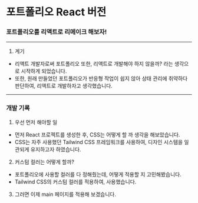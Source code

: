 # 포트폴리오 React 버전

### 포트폴리오를 리액트로 리메이크 해보자!

---

1. 계기

- 리액트 개발자로써 포트폴리오 또한, 리액트로 개발해야 하지 않을까? 라는 생각으로 시작하게 되었습니다.
- 또한, 원래 만들었던 포트폴리오가 반응형 작업이 쉽지 않아 상태 관리에 취약하다 판단하여, 리액트로 개발하자고 생각했습니다.

---

### 개발 기록
1. 우선 먼저 해야할 일
 - 먼저 React 프로젝트를 생성한 후, CSS는 어떻게 할 까 생각을 해보았습니다.
 - CSS는 자주 사용했던 Tailwind CSS 프레임워크를 사용하여, 디자인 시스템을 일관되게 유지하고자 하였습니다.

2. 커스텀 컬러는 어떻게 할까?
 - 포트폴리오에 사용할 컬러를 다 정해줬는데, 어떻게 적용할 지 고민해봤습니다.
 - Tailwind CSS의 커스텀 컬러를 적용하여, 사용했습니다.

3. 그러면 이제 main 페이지를 적용해 보겠습니다.